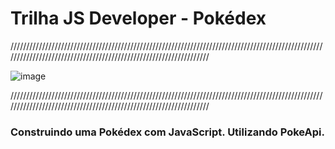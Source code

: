 # Trilha JS Developer - Pokédex
//////////////////////////////////////////////////////////////////////////////////////////////////////////////////////////////////////////////////////////////////

![image](Img-GitHub/International_Pokémon_logo.svg.png)

//////////////////////////////////////////////////////////////////////////////////////////////////////////////////////////////////////////////////////////////////

<h3>Construindo uma Pokédex com JavaScript. Utilizando PokeApi.</h3>

